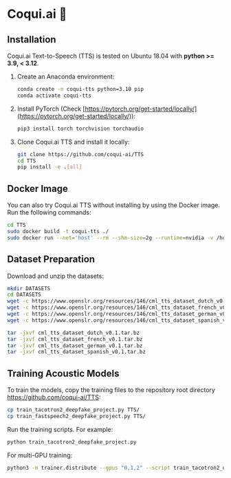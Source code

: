 # Coqui.ai 🐸

## Installation

Coqui.ai Text-to-Speech (TTS) is tested on Ubuntu 18.04 with **python >= 3.9, < 3.12**.

1. Create an Anaconda environment:

    ```bash
    conda create -n coqui-tts python=3.10 pip
    conda activate coqui-tts
    ```

2. Install PyTorch (Check [https://pytorch.org/get-started/locally/](https://pytorch.org/get-started/locally/)):

    ```bash
    pip3 install torch torchvision torchaudio
    ```

3. Clone Coqui.ai TTS and install it locally:

    ```bash
    git clone https://github.com/coqui-ai/TTS
    cd TTS
    pip install -e .[all]
    ```

## Docker Image

You can also try Coqui.ai TTS without installing by using the Docker image. Run the following commands:

```bash
cd TTS
sudo docker build -t coqui-tts ./
sudo docker run --net='host' --rm --shm-size=2g --runtime=nvidia -v /home/source:/root -w /root -it coqui-tts bash
```

## Dataset Preparation

Download and unzip the datasets:

```bash
mkdir DATASETS
cd DATASETS
wget -c https://www.openslr.org/resources/146/cml_tts_dataset_dutch_v0.1.tar.bz
wget -c https://www.openslr.org/resources/146/cml_tts_dataset_french_v0.1.tar.bz
wget -c https://www.openslr.org/resources/146/cml_tts_dataset_german_v0.1.tar.bz
wget -c https://www.openslr.org/resources/146/cml_tts_dataset_spanish_v0.1.tar.bz

tar -jxvf cml_tts_dataset_dutch_v0.1.tar.bz
tar -jxvf cml_tts_dataset_french_v0.1.tar.bz
tar -jxvf cml_tts_dataset_german_v0.1.tar.bz
tar -jxvf cml_tts_dataset_spanish_v0.1.tar.bz
```

## Training Acoustic Models

To train the models, copy the training files to the repository root directory https://github.com/coqui-ai/TTS:

```bash
cp train_tacotron2_deepfake_project.py TTS/
cp train_fastspeech2_deepfake_project.py TTS/
```

Run the training scripts. For example:

```bash
python train_tacotron2_deepfake_project.py
```

For multi-GPU training:

```bash
python3 -m trainer.distribute --gpus "0,1,2" --script train_tacotron2_deepfake_project.py \
```
